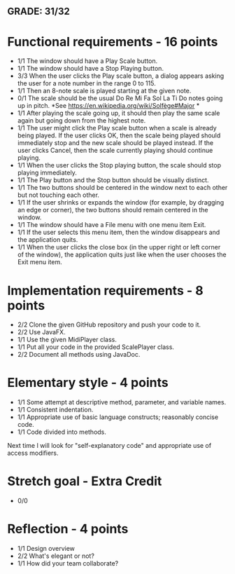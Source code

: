 GRADE: 31/32
------------

Functional requirements - 16 points
===================================
* 1/1 The window should have a Play Scale button.
* 1/1 The window should have a Stop Playing button.
* 3/3 When the user clicks the Play scale button, a dialog appears asking the user for a note number in the range 0 to 115.
* 1/1 Then an 8-note scale is played starting at the given note.
* 0/1 The scale should be the usual Do Re Mi Fa Sol La Ti Do notes going up in pitch.  *See https://en.wikipedia.org/wiki/Solfège#Major *
* 1/1 After playing the scale going up, it should then play the same scale again but going down from the highest note. 
* 1/1 The user might click the Play scale button when a scale is already being played. If the user clicks OK, then the scale being played should immediately stop and the new scale should be played instead. If the user clicks Cancel, then the scale currently playing should continue playing.
* 1/1 When the user clicks the Stop playing button, the scale should stop playing immediately. 
* 1/1 The Play button and the Stop button should be visually distinct. 
* 1/1 The two buttons should be centered in the window next to each other but not touching each other.
* 1/1 If the user shrinks or expands the window (for example, by dragging an edge or corner), the two buttons should remain centered in the window.
* 1/1 The window should have a File menu with one menu item Exit. 
* 1/1 If the user selects this menu item, then the window disappears and the application quits.
* 1/1 When the user clicks the close box (in the upper right or left corner of the window), the application quits just like when the user chooses the Exit menu item.

Implementation requirements - 8 points
======================================
* 2/2 Clone the given GitHub repository and push your code to it.
* 2/2 Use JavaFX.
* 1/1 Use the given MidiPlayer class.
* 1/1 Put all your code in the provided ScalePlayer class.
* 2/2 Document all methods using JavaDoc.

Elementary style - 4 points
==========================
* 1/1 Some attempt at descriptive method, parameter, and variable names.
* 1/1 Consistent indentation.
* 1/1 Appropriate use of basic language constructs; reasonably concise code.
* 1/1 Code divided into methods.

Next time I will look for "self-explanatory code" and appropriate use of 
access modifiers.

Stretch goal - Extra Credit
===========================
* 0/0 

Reflection - 4 points
=====================
* 1/1 Design overview
* 2/2 What's elegant or not?
* 1/1 How did your team collaborate?
